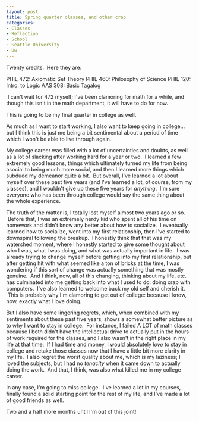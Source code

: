 ```yaml
--- 
layout: post
title: Spring quarter classes, and other crap
categories:
- Classes
- Reflection
- School
- Seattle University
- Uw
---
```

Twenty credits.  Here they are:

PHIL 472: Axiomatic Set Theory
PHIL 460: Philosophy of Science
PHIL 120: Intro. to Logic
AAS 308: Basic Tagalog

 I can't wait for 472 myself; I've been clamoring for math for a while, and though this isn't in the math department, it will have to do for now.

This is going to be my final quarter in college as well.

As much as I want to start working, I also want to keep going in college... but I think this is just me being a bit sentimental about a period of time which I won't be able to live through again.

My college career was filled with a lot of uncertainties and doubts, as well as a lot of slacking after working hard for a year or two.  I learned a few extremely good lessons, things which ultimately turned my life from being asocial to being much more social, and then I learned more things which subdued my demeanor quite a bit.  But overall, I've learned a lot about myself over these past five years (and I've learned a lot, of course, from my classes), and I wouldn't give up these five years for <em>anything</em>.  I'm sure everyone who has been through college would say the same thing about the whole experience.

The truth of the matter is, I totally lost myself almost two years ago or so.  Before that, I was an extremely nerdy kid who spent all of his time on homework and didn't know any better about how to socialize.  I eventually learned how to socialize, went into my first relationship, then I've started to downspiral following the breakup.  I honestly think that that was my watershed moment, where I honestly started to give some thought about who I was, what I was doing, and what was actually important in life.  I was already trying to change myself before getting into my first relationship, but after getting hit with what seemed like a ton of bricks at the time, I was wondering if this sort of change was actually something that was mostly genuine.  And I think, now, all of this changing, thinking about my life, etc. has culminated into me getting back into what I used to do: doing crap with computers.  I've also learned to welcome back my old self and cherish it.  This is probably why I'm clamoring to get out of college: because I know, now, exactly what I love doing.

But I also have some lingering regrets, which, when combined with my sentiments about these past five years, shows a somewhat better picture as to why I want to stay in college.  For instance, I failed A LOT of math classes because I both didn't have the intellectual drive to actually put in the hours of work required for the classes, and I also wasn't in the right place in my life at that time.  If I had time and money, I would absolutely <em>love</em> to stay in college and retake those classes now that I have a little bit more clarity in my life.  I also regret the worst quality about me, which is my laziness; I loved the subjects, but I had no <em>tenacity</em> when it came down to actually doing the work.  And that, I think, was also what killed me in my college career.

In any case, I'm going to miss college.  I've learned a lot in my courses, finally found a solid starting point for the rest of my life, and I've made a lot of good friends as well.

Two and a half more months until I'm out of this joint!
